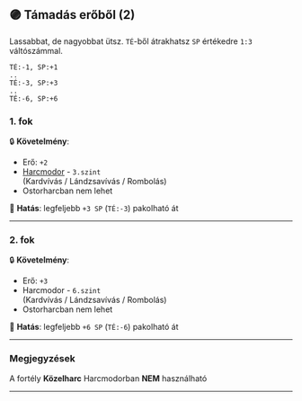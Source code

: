 ## 🟣 Támadás erőből (2)

Lassabbat, de nagyobbat ütsz. `TÉ`-ből átrakhatsz `SP` értékedre `1:3` váltószámmal.

```
TÉ:-1, SP:+1
..
TÉ:-3, SP:+3
..
TÉ:-6, SP:+6
```

### 1. fok

🔒 **Követelmény**: 
- Erő: `+2`
- [Harcmodor](../kepzettsegek.primer.harci/harcmodor.md) - `3.szint`<br /> (Kardvívás / Lándzsavívás / Rombolás)
- Ostorharcban nem lehet

🌟 **Hatás**: legfeljebb `+3 SP` (`TÉ:-3`) pakolható át

---
### 2. fok

🔒 **Követelmény**:
- Erő: `+3`
- Harcmodor - `6.szint`<br /> (Kardvívás / Lándzsavívás / Rombolás)
- Ostorharcban nem lehet

🌟 **Hatás**: legfeljebb `+6 SP` (`TÉ:-6`) pakolható át

---
### Megjegyzések

A fortély **Közelharc** Harcmodorban **NEM** használható

---
